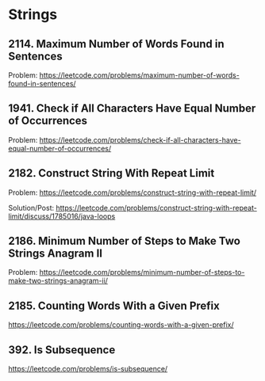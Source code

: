 # Strings

## 2114. Maximum Number of Words Found in Sentences

Problem: https://leetcode.com/problems/maximum-number-of-words-found-in-sentences/

## 1941. Check if All Characters Have Equal Number of Occurrences

Problem: https://leetcode.com/problems/check-if-all-characters-have-equal-number-of-occurrences/

## 2182. Construct String With Repeat Limit

Problem: https://leetcode.com/problems/construct-string-with-repeat-limit/

Solution/Post: https://leetcode.com/problems/construct-string-with-repeat-limit/discuss/1785016/java-loops

## 2186. Minimum Number of Steps to Make Two Strings Anagram II

Problem: https://leetcode.com/problems/minimum-number-of-steps-to-make-two-strings-anagram-ii/

## 2185. Counting Words With a Given Prefix

https://leetcode.com/problems/counting-words-with-a-given-prefix/

## 392. Is Subsequence

https://leetcode.com/problems/is-subsequence/

